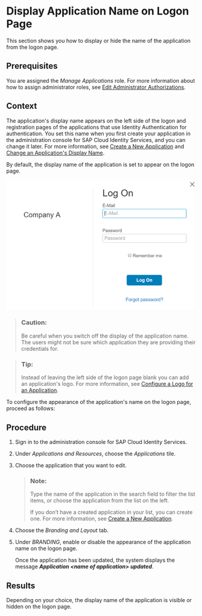 <!-- loioc02798e4e9b14395aba454eb67f9e08c -->

# Display Application Name on Logon Page

This section shows you how to display or hide the name of the application from the logon page.



## Prerequisites

You are assigned the *Manage Applications* role. For more information about how to assign administrator roles, see [Edit Administrator Authorizations](edit-administrator-authorizations-86ee374.md).



## Context

The application's display name appears on the left side of the logon and registration pages of the applications that use Identity Authentication for authentication. You set this name when you first create your application in the administration console for SAP Cloud Identity Services, and you can change it later. For more information, see [Create a New Application](create-a-new-application-0d4b255.md) and [Change an Application's Display Name](change-an-application-s-display-name-83d65d0.md).

By default, the display name of the application is set to appear on the logon page.

![](images/DisplayName_Logon_a70dfbf.png)

> ### Caution:  
> Be careful when you switch off the display of the application name. The users might not be sure which application they are providing their credentials for.

> ### Tip:  
> Instead of leaving the left side of the logon page blank you can add an application's logo. For more information, see [Configure a Logo for an Application](configure-a-logo-for-an-application-778f748.md).

To configure the appearance of the application's name on the logon page, proceed as follows:



## Procedure

1.  Sign in to the administration console for SAP Cloud Identity Services.

2.  Under *Applications and Resources*, choose the *Applications* tile.

3.  Choose the application that you want to edit.

    > ### Note:  
    > Type the name of the application in the search field to filter the list items, or choose the application from the list on the left.
    > 
    > If you don’t have a created application in your list, you can create one. For more information, see [Create a New Application](create-a-new-application-0d4b255.md).

4.  Choose the *Branding and Layout* tab.

5.  Under *BRANDING*, enable or disable the appearance of the application name on the logon page.

    Once the application has been updated, the system displays the message ***Application <name of application\> updated***.




## Results

Depending on your choice, the display name of the application is visible or hidden on the logon page.

